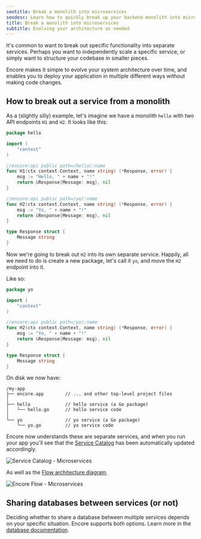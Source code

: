 ```yaml
---
seotitle: Break a monolith into microservices
seodesc: Learn how to quickly break up your backend monolith into microservices using Encore, while avoiding the common pitfalls.
title: Break a monolith into microservices
subtitle: Evolving your architecture as needed
---
```


It's common to want to break out specific functionality into separate services. Perhaps you want to independently scale a specific service, or simply want to structure your codebase in smaller pieces.

Encore makes it simple to evolve your system architecture over time, and enables you to deploy your application in multiple different ways without making code changes.

## How to break out a service from a monolith

As a (slightly silly) example, let's imagine we have a monolith `hello` with two API endpoints `H1` and `H2`. It looks like this:

```go
package hello

import (
	"context"
)

//encore:api public path=/hello/:name
func H1(ctx context.Context, name string) (*Response, error) {
	msg := "Hello, " + name + "!"
	return &Response{Message: msg}, nil
}

//encore:api public path=/yo/:name
func H2(ctx context.Context, name string) (*Response, error) {
	msg := "Yo, " + name + "!"
	return &Response{Message: msg}, nil
}

type Response struct {
	Message string
}
```

Now we're going to break out `H2` into its own separate service. Happily, all we need to do is create a new package, let's call it `yo`, and move the `H2` endpoint into it.

Like so:
```go
package yo

import (
	"context"
)

//encore:api public path=/yo/:name
func H2(ctx context.Context, name string) (*Response, error) {
	msg := "Yo, " + name + "!"
	return &Response{Message: msg}, nil
}

type Response struct {
	Message string
}
```

On disk we now have:
```
/my-app
├── encore.app        // ... and other top-level project files
│
├── hello             // hello service (a Go package)
│   └── hello.go      // hello service code
│
└── yo                // yo service (a Go package)
    └── yo.go         // yo service code
```

Encore now understands these are separate services, and when you run your app you'll see that the [Service Catalog](/docs/develop/api-docs) has been automatically updated accordingly.

<img src="/assets/docs/microservices-service-catalog.png" title="Service Catalog - Microservices" />

As well as the [Flow architecture diagram](/docs/observability/encore-flow).

<img src="/assets/docs/microservices-flow.png" title="Encore Flow - Microservices" />

## Sharing databases between services (or not)

Deciding whether to share a database between multiple services depends on your specific situation. Encore supports both options. Learn more in the [database documentation](/docs/how-to/share-db-between-services).

